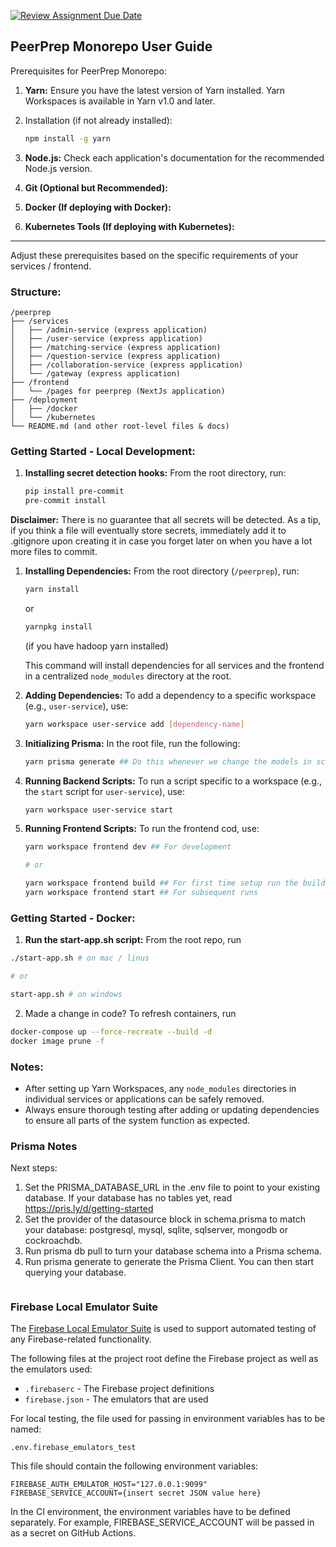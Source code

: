 [![Review Assignment Due Date](https://classroom.github.com/assets/deadline-readme-button-24ddc0f5d75046c5622901739e7c5dd533143b0c8e959d652212380cedb1ea36.svg)](https://classroom.github.com/a/6BOvYMwN)

## PeerPrep Monorepo User Guide

Prerequisites for PeerPrep Monorepo:

1.  **Yarn:** Ensure you have the latest version of Yarn installed. Yarn
    Workspaces is available in Yarn v1.0 and later.
2.  Installation (if not already installed):

    ```bash
    npm install -g yarn
    ```

3.  **Node.js:** Check each application's documentation for the recommended
    Node.js version.
4.  **Git (Optional but Recommended):**
5.  **Docker (If deploying with Docker):**
6.  **Kubernetes Tools (If deploying with Kubernetes):**

---

Adjust these prerequisites based on the specific requirements of
your services / frontend.

### Structure:

```
/peerprep
├── /services
│   ├── /admin-service (express application)
│   ├── /user-service (express application)
│   ├── /matching-service (express application)
│   ├── /question-service (express application)
│   ├── /collaboration-service (express application)
│   └── /gateway (express application)
├── /frontend
│   └── /pages for peerprep (NextJs application)
├── /deployment
│   ├── /docker
│   └── /kubernetes
└── README.md (and other root-level files & docs)
```

### Getting Started - Local Development:

1. **Installing secret detection hooks:** From the root directory, run:
    ```bash
    pip install pre-commit
    pre-commit install
    ```
   
**Disclaimer:** There is no guarantee that all secrets will be detected.
As a tip, if you think a file will eventually store secrets, immediately add it to .gitignore upon creating
it in case you forget later on when you have a lot more files to commit.


1. **Installing Dependencies:** From the root directory (`/peerprep`), run:

   ```bash
   yarn install
   ```

   or

   ```bash
   yarnpkg install
   ```

   (if you have hadoop yarn installed)

   This command will install dependencies for all services and the frontend in a
   centralized `node_modules` directory at the root.

1. **Adding Dependencies:** To add a dependency to a specific workspace (e.g.,
   `user-service`), use:

   ```bash
   yarn workspace user-service add [dependency-name]
   ```

1. **Initializing Prisma:** In the root file, run the following:

   ```bash
   yarn prisma generate ## Do this whenever we change the models in schema.prisma
   ```

1. **Running Backend Scripts:** To run a script specific to a workspace (e.g.,
   the `start` script for `user-service`), use:

   ```bash
   yarn workspace user-service start
   ```

1. **Running Frontend Scripts:** To run the frontend cod, use:

   ```bash
   yarn workspace frontend dev ## For development

   # or

   yarn workspace frontend build ## For first time setup run the build command
   yarn workspace frontend start ## For subsequent runs
   ```

### Getting Started - Docker:

1. **Run the start-app.sh script:** From the root repo, run

```bash
./start-app.sh # on mac / linus

# or

start-app.sh # on windows
```

2. Made a change in code? To refresh containers, run

```bash
docker-compose up --force-recreate --build -d
docker image prune -f
```

### Notes:

- After setting up Yarn Workspaces, any `node_modules` directories in individual
  services or applications can be safely removed.
- Always ensure thorough testing after adding or updating dependencies to ensure
  all parts of the system function as expected.

### Prisma Notes

Next steps:

1. Set the PRISMA_DATABASE_URL in the .env file to point to your existing database. If
   your database has no tables yet, read https://pris.ly/d/getting-started
2. Set the provider of the datasource block in schema.prisma to match your
   database: postgresql, mysql, sqlite, sqlserver, mongodb or cockroachdb.
3. Run prisma db pull to turn your database schema into a Prisma schema.
4. Run prisma generate to generate the Prisma Client. You can then start
   querying your database.

```

```

### Firebase Local Emulator Suite
The [Firebase Local Emulator Suite](https://firebase.google.com/docs/emulator-suite) is used to support
automated testing of any Firebase-related functionality.

The following files at the project root define the Firebase project as well as the emulators used:
* `.firebaserc` - The Firebase project definitions
* `firebase.json` - The emulators that are used

For local testing, the file used for passing in environment variables has to be named:
```
.env.firebase_emulators_test
```

This file should contain the following environment variables:
```
FIREBASE_AUTH_EMULATOR_HOST="127.0.0.1:9099"
FIREBASE_SERVICE_ACCOUNT={insert secret JSON value here}
```

In the CI environment, the environment variables have to be defined separately.
For example, FIREBASE_SERVICE_ACCOUNT will be passed in as a secret on GitHub Actions.
